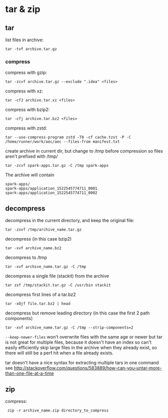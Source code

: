 # tar & zip

## tar

list files in archive:

```
tar -tvf archive.tar.gz
```

### compress

compress with gzip:

```
tar -zcvf archive.tar.gz --exclude ".idea" <files>
```

compress with xz:

```
tar -cfJ archive.tar.xz <files>
```

compress with bzip2:

```
tar -cfj archive.tar.bz2 <files>
```

compress with zstd:

```
tar --use-compress-program zstd -T0 -cf cache.tzst -P -C /home/runner/work/aec/aec --files-from manifest.txt
```

create archive in current dir, but change to /tmp before compression so files aren't prefixed with /tmp/

```
tar -zcvf spark-apps.tar.gz -C /tmp spark-apps
```

The archive will contain

```
spark-apps/
spark-apps/application_1522545774711_0001
spark-apps/application_1522545774711_0002
```

## decompress

decompress in the current directory, and keep the original file:

```
tar -zxvf /tmp/archive_name.tar.gz
```

decompress (in this case bzip2)

```
tar -xvf archive_name.bz2
```

decompress to /tmp

```
tar -xvf archive_name.tar.gz -C /tmp
```

decompress a single file (stackit) from the archive

```
tar zxf /tmp/stackit.tar.gz -C /usr/bin stackit    
```

decompress first lines of a tar.bz2

```
tar -xOjf file.tar.bz2 | head
```

decompress but remove leading directory (in this case the first 2 path components)

```
tar -xvf archive_name.tar.gz -C /tmp --strip-components=2
```

`--keep-newer-files` won't overwrite files with the same age or newer
but tar is not great for multiple files, because it doesn't have an index so can't easily efficiently skip large files in the archive when they already exist, so there will still be a perf hit when a file already exists.

tar doesn't have a nice syntax for extracting multiple tars in one command see http://stackoverflow.com/questions/583889/how-can-you-untar-more-than-one-file-at-a-time

## zip

compress:

```
 zip -r archive_name.zip directory_to_compress
```
